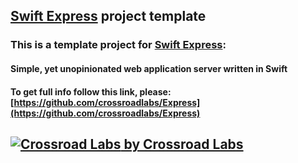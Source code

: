 ## [Swift Express](https://github.com/crossroadlabs/Express) project template

### This is a template project for [Swift Express](https://github.com/crossroadlabs/Express):
#### Simple, yet unopinionated web application server written in Swift

#### To get full info follow this link, please: [https://github.com/crossroadlabs/Express](https://github.com/crossroadlabs/Express)

## [![Crossroad Labs](http://i.imgur.com/iRlxgOL.png?1) by Crossroad Labs](http://www.crossroadlabs.xyz/)